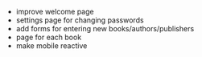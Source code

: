 - improve welcome page
- settings page for changing passwords
- add forms for entering new books/authors/publishers
- page for each book
- make mobile reactive
